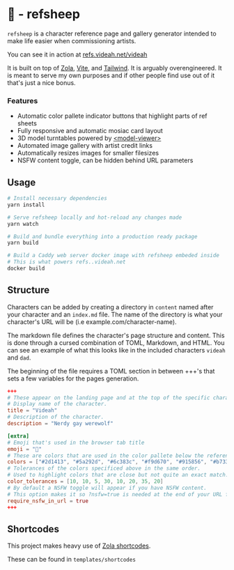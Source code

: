 # 🐑 - refsheep

`refsheep` is a character reference page and gallery generator intended to make life easier when commissioning artists.

You can see it in action at [refs.videah.net/videah](https://refs.videah.net/videah/)

It is built on top of [Zola](https://www.getzola.org), [Vite](https://vitejs.dev), and [Tailwind](https://tailwindcss.com).
It is arguably overengineered. It is meant to serve my own purposes and if other people find use out of it that's just a nice bonus.

### Features
- Automatic color pallete indicator buttons that highlight parts of ref sheets
- Fully responsive and automatic mosiac card layout
- 3D model turntables powered by [\<model-viewer\>](https://modelviewer.dev)
- Automated image gallery with artist credit links
- Automatically resizes images for smaller filesizes
- NSFW content toggle, can be hidden behind URL parameters

## Usage

```bash
# Install necessary dependencies
yarn install

# Serve refsheep locally and hot-reload any changes made
yarn watch

# Build and bundle everything into a production ready package
yarn build

# Build a Caddy web server docker image with refsheep embeded inside
# This is what powers refs..videah.net
docker build
```

## Structure

Characters can be added by creating a directory in `content` named after your character and an `index.md` file.
The name of the directory is what your character's URL will be (i.e example.com/character-name).

The markdown file defines the character's page structure and content. This is done through a cursed combination of TOML, Markdown, and HTML.
You can see an example of what this looks like in the included characters `videah` and `dad`.

The beginning of the file requires a TOML section in between +++'s that sets a few variables for the pages generation.

```toml
+++
# These appear on the landing page and at the top of the specific characters page
# Display name of the character.
title = "Videah"
# Description of the character.
description = "Nerdy gay werewolf"

[extra]
# Emoji that's used in the browser tab title
emoji = "🐺"
# These are colors that are used in the color pallete below the reference sheet.
colors = ["#2d1413", "#5a292d", "#6c383c", "#f9d670", "#915856", "#b73341", "#6baac5", "#f6cfc9"]
# Tolerances of the colors specificed above in the same order.
# Used to highlight colors that are close but not quite an exact match.
color_tolerances = [10, 10, 5, 30, 10, 20, 35, 20]
# By default a NSFW toggle will appear if you have NSFW content.
# This option makes it so ?nsfw=true is needed at the end of your URL for that to appear.
require_nsfw_in_url = true
+++
```

## Shortcodes

This project makes heavy use of [Zola shortcodes](https://www.getzola.org/documentation/content/shortcodes).

These can be found in `templates/shortcodes`
